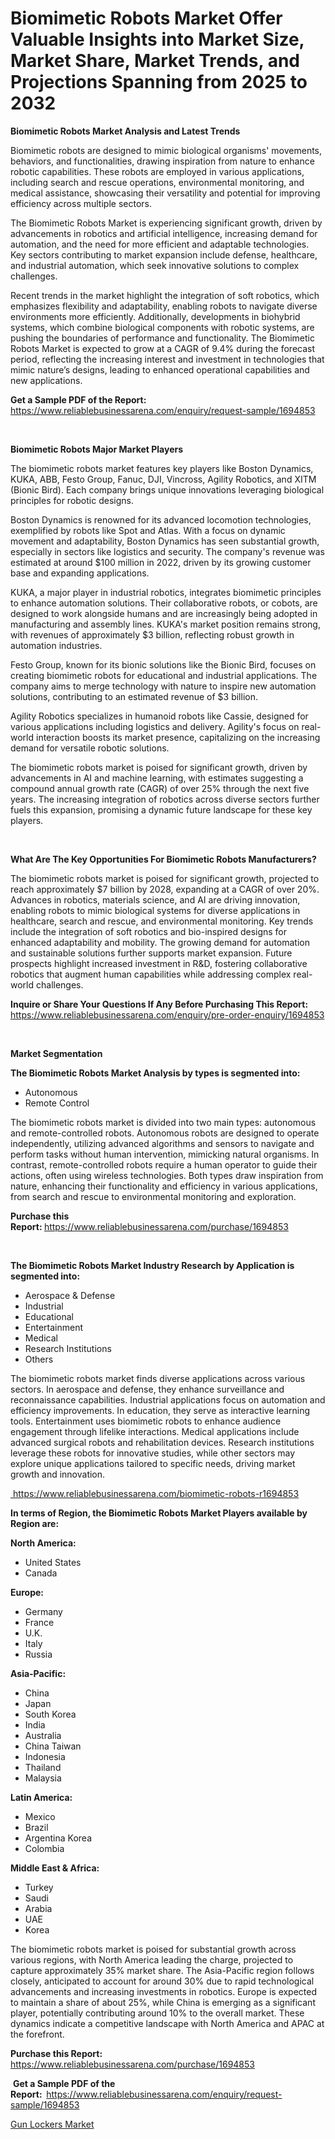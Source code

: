 <p><h1>Biomimetic Robots Market Offer Valuable Insights into Market Size, Market Share, Market Trends, and Projections Spanning from 2025 to 2032</h1></p><p><strong>Biomimetic Robots Market Analysis and Latest Trends</strong></p>
<p><p>Biomimetic robots are designed to mimic biological organisms' movements, behaviors, and functionalities, drawing inspiration from nature to enhance robotic capabilities. These robots are employed in various applications, including search and rescue operations, environmental monitoring, and medical assistance, showcasing their versatility and potential for improving efficiency across multiple sectors.</p><p>The Biomimetic Robots Market is experiencing significant growth, driven by advancements in robotics and artificial intelligence, increasing demand for automation, and the need for more efficient and adaptable technologies. Key sectors contributing to market expansion include defense, healthcare, and industrial automation, which seek innovative solutions to complex challenges.</p><p>Recent trends in the market highlight the integration of soft robotics, which emphasizes flexibility and adaptability, enabling robots to navigate diverse environments more efficiently. Additionally, developments in biohybrid systems, which combine biological components with robotic systems, are pushing the boundaries of performance and functionality. The Biomimetic Robots Market is expected to grow at a CAGR of 9.4% during the forecast period, reflecting the increasing interest and investment in technologies that mimic nature’s designs, leading to enhanced operational capabilities and new applications.</p></p>
<p><strong>Get a Sample PDF of the Report:&nbsp;</strong> <a href="https://www.reliablebusinessarena.com/enquiry/request-sample/1694853?utm_campaign=2264&utm_medium=2&utm_source=Github&utm_content=ia&utm_term=20022025&utm_id=biomimetic-robots">https://www.reliablebusinessarena.com/enquiry/request-sample/1694853</a></p>
<p>&nbsp;</p>
<p><strong>Biomimetic Robots Major Market Players</strong></p>
<p><p>The biomimetic robots market features key players like Boston Dynamics, KUKA, ABB, Festo Group, Fanuc, DJI, Vincross, Agility Robotics, and XITM (Bionic Bird). Each company brings unique innovations leveraging biological principles for robotic designs.</p><p>Boston Dynamics is renowned for its advanced locomotion technologies, exemplified by robots like Spot and Atlas. With a focus on dynamic movement and adaptability, Boston Dynamics has seen substantial growth, especially in sectors like logistics and security. The company's revenue was estimated at around $100 million in 2022, driven by its growing customer base and expanding applications.</p><p>KUKA, a major player in industrial robotics, integrates biomimetic principles to enhance automation solutions. Their collaborative robots, or cobots, are designed to work alongside humans and are increasingly being adopted in manufacturing and assembly lines. KUKA's market position remains strong, with revenues of approximately $3 billion, reflecting robust growth in automation industries.</p><p>Festo Group, known for its bionic solutions like the Bionic Bird, focuses on creating biomimetic robots for educational and industrial applications. The company aims to merge technology with nature to inspire new automation solutions, contributing to an estimated revenue of $3 billion.</p><p>Agility Robotics specializes in humanoid robots like Cassie, designed for various applications including logistics and delivery. Agility's focus on real-world interaction boosts its market presence, capitalizing on the increasing demand for versatile robotic solutions.</p><p>The biomimetic robots market is poised for significant growth, driven by advancements in AI and machine learning, with estimates suggesting a compound annual growth rate (CAGR) of over 25% through the next five years. The increasing integration of robotics across diverse sectors further fuels this expansion, promising a dynamic future landscape for these key players.</p></p>
<p>&nbsp;</p>
<p><strong>What Are The Key Opportunities For Biomimetic Robots Manufacturers?</strong></p>
<p><p>The biomimetic robots market is poised for significant growth, projected to reach approximately $7 billion by 2028, expanding at a CAGR of over 20%. Advances in robotics, materials science, and AI are driving innovation, enabling robots to mimic biological systems for diverse applications in healthcare, search and rescue, and environmental monitoring. Key trends include the integration of soft robotics and bio-inspired designs for enhanced adaptability and mobility. The growing demand for automation and sustainable solutions further supports market expansion. Future prospects highlight increased investment in R&D, fostering collaborative robotics that augment human capabilities while addressing complex real-world challenges.</p></p>
<p><strong>Inquire or Share Your Questions If Any Before Purchasing This Report:</strong> <a href="https://www.reliablebusinessarena.com/enquiry/pre-order-enquiry/1694853?utm_campaign=2264&utm_medium=2&utm_source=Github&utm_content=ia&utm_term=20022025&utm_id=biomimetic-robots">https://www.reliablebusinessarena.com/enquiry/pre-order-enquiry/1694853</a></p>
<p>&nbsp;</p>
<p><strong>Market Segmentation</strong></p>
<p><strong>The Biomimetic Robots Market Analysis by types is segmented into:</strong></p>
<p><ul><li>Autonomous</li><li>Remote Control</li></ul></p>
<p><p>The biomimetic robots market is divided into two main types: autonomous and remote-controlled robots. Autonomous robots are designed to operate independently, utilizing advanced algorithms and sensors to navigate and perform tasks without human intervention, mimicking natural organisms. In contrast, remote-controlled robots require a human operator to guide their actions, often using wireless technologies. Both types draw inspiration from nature, enhancing their functionality and efficiency in various applications, from search and rescue to environmental monitoring and exploration.</p></p>
<p><strong>Purchase this Report:&nbsp;</strong><a href="https://www.reliablebusinessarena.com/purchase/1694853?utm_campaign=2264&utm_medium=2&utm_source=Github&utm_content=ia&utm_term=20022025&utm_id=biomimetic-robots">https://www.reliablebusinessarena.com/purchase/1694853</a></p>
<p>&nbsp;</p>
<p><strong>The Biomimetic Robots Market Industry Research by Application is segmented into:</strong></p>
<p><ul><li>Aerospace & Defense</li><li>Industrial</li><li>Educational</li><li>Entertainment</li><li>Medical</li><li>Research Institutions</li><li>Others</li></ul></p>
<p><p>The biomimetic robots market finds diverse applications across various sectors. In aerospace and defense, they enhance surveillance and reconnaissance capabilities. Industrial applications focus on automation and efficiency improvements. In education, they serve as interactive learning tools. Entertainment uses biomimetic robots to enhance audience engagement through lifelike interactions. Medical applications include advanced surgical robots and rehabilitation devices. Research institutions leverage these robots for innovative studies, while other sectors may explore unique applications tailored to specific needs, driving market growth and innovation.</p></p>
<p><a href="https://www.reliablebusinessarena.com/biomimetic-robots-r1694853?utm_campaign=2264&utm_medium=2&utm_source=Github&utm_content=ia&utm_term=20022025&utm_id=biomimetic-robots">&nbsp;https://www.reliablebusinessarena.com/biomimetic-robots-r1694853</a></p>
<p><strong>In terms of Region, the Biomimetic Robots Market Players available by Region are:</strong></p>
<p>
    <p> <strong> North America: </strong>
        <ul>
            <li>United States</li>
            <li>Canada</li>
        </ul>
        </p> 
    <p> <strong> Europe: </strong>
        <ul>
            <li>Germany</li>
            <li>France</li>
            <li>U.K.</li>
            <li>Italy</li>
            <li>Russia</li>
        </ul>
        </p> 
    <p> <strong> Asia-Pacific: </strong>
        <ul>
            <li>China</li>
            <li>Japan</li>
            <li>South Korea</li>
            <li>India</li>
            <li>Australia</li>
            <li>China Taiwan</li>
            <li>Indonesia</li>
            <li>Thailand</li>
            <li>Malaysia</li>
        </ul>
        </p> 
    <p> <strong> Latin America: </strong>
        <ul>
            <li>Mexico</li>
            <li>Brazil</li>
            <li>Argentina Korea</li>
            <li>Colombia</li>
        </ul>
        </p> 
    <p> <strong> Middle East & Africa: </strong>
        <ul>
            <li>Turkey</li>
            <li>Saudi</li>
            <li>Arabia</li>
            <li>UAE</li>
            <li>Korea</li>
        </ul>
    </p>
    </p>
<p><p>The biomimetic robots market is poised for substantial growth across various regions, with North America leading the charge, projected to capture approximately 35% market share. The Asia-Pacific region follows closely, anticipated to account for around 30% due to rapid technological advancements and increasing investments in robotics. Europe is expected to maintain a share of about 25%, while China is emerging as a significant player, potentially contributing around 10% to the overall market. These dynamics indicate a competitive landscape with North America and APAC at the forefront.</p></p>
<p><strong>Purchase this Report: </strong><a href="https://www.reliablebusinessarena.com/purchase/1694853?utm_campaign=2264&utm_medium=2&utm_source=Github&utm_content=ia&utm_term=20022025&utm_id=biomimetic-robots">https://www.reliablebusinessarena.com/purchase/1694853</a></p>
<p>&nbsp;<strong>Get a Sample PDF of the Report:&nbsp;&nbsp;</strong><a href="https://www.reliablebusinessarena.com/enquiry/request-sample/1694853?utm_campaign=2264&utm_medium=2&utm_source=Github&utm_content=ia&utm_term=20022025&utm_id=biomimetic-robots">https://www.reliablebusinessarena.com/enquiry/request-sample/1694853</a></p>
<p><strong></strong></p>
<p><p><a href="https://github.com/princessbartram3/Market-Research-Report-List-1/blob/main/gun-lockers-market.md?utm_campaign=2264&utm_medium=2&utm_source=Github&utm_content=ia&utm_term=20022025&utm_id=biomimetic-robots">Gun Lockers Market</a></p></p>